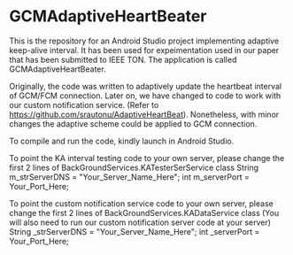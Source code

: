 # GCMAdaptiveHeartBeater
This is the repository for an Android Studio project implementing adaptive keep-alive interval. It has been used for expeimentation used in our paper that has been submitted to IEEE TON. The application is called GCMAdaptiveHeartBeater.

Originally, the code was written to adaptively update the heartbeat interval of GCM/FCM connection. Later on, we have changed to code to work with our custom notification service. (Refer to https://github.com/srautonu/AdaptiveHeartBeat). Nonetheless, with minor changes the adaptive scheme could be applied to GCM connection.

To compile and run the code, kindly launch in Android Studio.

To point the KA interval testing code to your own server, please change the first 2 lines of BackGroundServices.KATesterSerService class
    String m_strServerDNS = "Your_Server_Name_Here";
    int m_serverPort = Your_Port_Here;

To point the custom notification service code to your own server, please change the first 2 lines of BackGroundServices.KADataService class
(You will also need to run our custom notification server code at your server)
    String _strServerDNS = "Your_Server_Name_Here";
    int _serverPort = Your_Port_Here;
